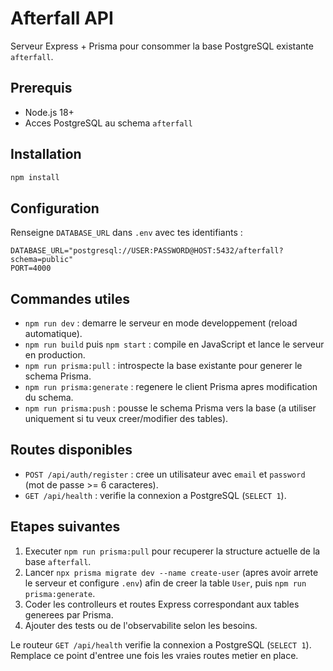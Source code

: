 # Afterfall API

Serveur Express + Prisma pour consommer la base PostgreSQL existante `afterfall`.

## Prerequis

- Node.js 18+
- Acces PostgreSQL au schema `afterfall`

## Installation

```bash
npm install
```

## Configuration

Renseigne `DATABASE_URL` dans `.env` avec tes identifiants&nbsp;:

```
DATABASE_URL="postgresql://USER:PASSWORD@HOST:5432/afterfall?schema=public"
PORT=4000
```

## Commandes utiles

- `npm run dev` : demarre le serveur en mode developpement (reload automatique).
- `npm run build` puis `npm start` : compile en JavaScript et lance le serveur en production.
- `npm run prisma:pull` : introspecte la base existante pour generer le schema Prisma.
- `npm run prisma:generate` : regenere le client Prisma apres modification du schema.
- `npm run prisma:push` : pousse le schema Prisma vers la base (a utiliser uniquement si tu veux creer/modifier des tables).

## Routes disponibles

- `POST /api/auth/register` : cree un utilisateur avec `email` et `password` (mot de passe >= 6 caracteres).
- `GET /api/health` : verifie la connexion a PostgreSQL (`SELECT 1`).

## Etapes suivantes

1. Executer `npm run prisma:pull` pour recuperer la structure actuelle de la base `afterfall`.
2. Lancer `npx prisma migrate dev --name create-user` (apres avoir arrete le serveur et configure `.env`) afin de creer la table `User`, puis `npm run prisma:generate`.
3. Coder les controlleurs et routes Express correspondant aux tables generees par Prisma.
4. Ajouter des tests ou de l'observabilite selon les besoins.

Le routeur `GET /api/health` verifie la connexion a PostgreSQL (`SELECT 1`). Remplace ce point d'entree une fois les vraies routes metier en place.
